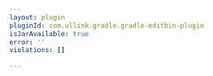 ```yaml
---
layout: plugin
pluginId: com.ullink.gradle.gradle-editbin-plugin
isJarAvailable: true
error: ''
violations: []

---
```

